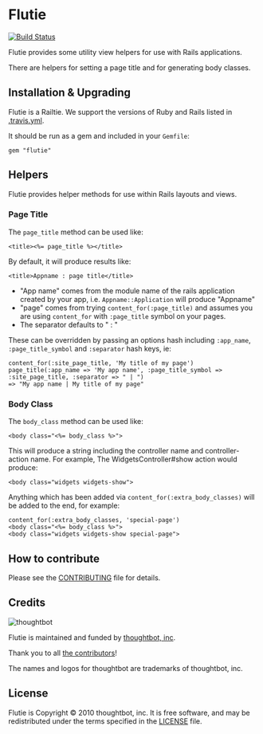 # Flutie

[![Build Status](https://travis-ci.org/thoughtbot/flutie.svg?branch=master)](https://travis-ci.org/thoughtbot/flutie)

Flutie provides some utility view helpers for use with Rails applications.

There are helpers for setting a page title and for generating body classes.

## Installation & Upgrading

Flutie is a Railtie. We support the versions of Ruby and Rails listed in
[.travis.yml](.travis.yml).

It should be run as a gem and included in your `Gemfile`:

    gem "flutie"

## Helpers

Flutie provides helper methods for use within Rails layouts and views.

### Page Title

The `page_title` method can be used like:

    <title><%= page_title %></title>

By default, it will produce results like:

    <title>Appname : page title</title>

* "App name" comes from the module name of the rails application created by your
  app, i.e. `Appname::Application` will produce "Appname"
* "page" comes from trying `content_for(:page_title)` and assumes you are using
  `content_for` with `:page_title` symbol on your pages.
* The separator defaults to " : "

These can be overridden by passing an options hash including `:app_name`,
`:page_title_symbol` and `:separator` hash keys, ie:

    content_for(:site_page_title, 'My title of my page')
    page_title(:app_name => 'My app name', :page_title_symbol => :site_page_title, :separator => " | ")
    => "My app name | My title of my page"

### Body Class

The `body_class` method can be used like:

    <body class="<%= body_class %>">

This will produce a string including the controller name and controller-action
name.  For example, The WidgetsController#show action would produce:

    <body class="widgets widgets-show">

Anything which has been added via `content_for(:extra_body_classes)` will be
added to the end, for example:

    content_for(:extra_body_classes, 'special-page')
    <body class="<%= body_class %>">
    <body class="widgets widgets-show special-page">

## How to contribute

Please see the [CONTRIBUTING](CONTRIBUTING.md) file for details.

## Credits

![thoughtbot](http://thoughtbot.com/images/tm/logo.png)

Flutie is maintained and funded by [thoughtbot, inc].

Thank you to all [the contributors]!

The names and logos for thoughtbot are trademarks of thoughtbot, inc.

## License

Flutie is Copyright © 2010 thoughtbot, inc. It is free software, and may be
redistributed under the terms specified in the [LICENSE](LICENSE) file.

[thoughtbot, inc]: http://thoughtbot.com/community
[the contributors]: https://github.com/thoughtbot/flutie/contributors
